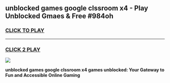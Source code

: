 
## unblocked games google clssroom x4 - Play Unblocked Gmaes & Free #984oh
<h3>
<a href="https://news.freeplayer.one?title=unblocked_games_google_clssroom_x4&ref=03M">CLICK TO PLAY</a></h3>
<hr>

<h3>
<a href="https://news.freeplayer.one?title=unblocked_games_google_clssroom_x4&ref=03M">CLICK 2 PLAY</a>
  
</h3>

<a href="https://news.freeplayer.one?title=unblocked_games_google_clssroom_x4&ref=03M"><img src="https://clearcache.store/games.png"></a>


**unblocked games google clssroom x4 games unblocked: Your Gateway to Fun and Accessible Online Gaming**
